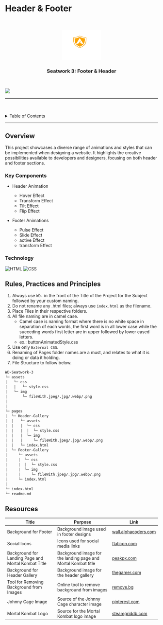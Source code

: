 # Header & Footer

<a name="readme-top"/>

<br/>

<br />
<div align="center">
  <a href="https://github.com/Armamentum/">
  <!-- Logo or Image -->
    <img src="./assets/img/Logo__1_-removebg-preview.png" alt="logo" width="130" height="100">
  </a>

  <h3 align="center">Seatwork 3: Footer & Header</h3>
</div>

<br />

![](https://visit-counter.vercel.app/counter.png?page=armamentum.github.io/WD-Seatwork-3/)

---

<br />
<br />

<details>
  <summary>Table of Contents</summary>
  <ol>
    <li>
      <a href="#overview">Overview</a>
      <ol>
        <li>
          <a href="#key-components">Key Components</a>
        </li>
        <li>
          <a href="#technology">Technology</a>
        </li>
      </ol>
    </li>
    <li>
      <a href="#rule,-practices-and-principles">Rules, Practices and Principles</a>
    </li>
    <li>
      <a href="#resources">Resources</a>
    </li>
  </ol>
</details>

---

## Overview 

This project showcases a diverse range of animations and styles that can be implemented when designing a website. It highlights the creative possibilities available to developers and designers, focusing on both header and footer sections.

### Key Components
- Header Animation
  - Hover Effect
  - Transform Effect
  - Tilt Effect
  - Flip Effect

- Footer Animations
  - Pulse Effect
  - Slide Effect
  - active Effect
  - transform Effect



### Technology
![HTML](https://img.shields.io/badge/HTML-E34F26?style=for-the-badge&logo=html5&logoColor=white)
![CSS](https://img.shields.io/badge/CSS-1572B6?style=for-the-badge&logo=css3&logoColor=white)

## Rules, Practices and Principles
1. Always use `WD-` in the front of the Title of the Project for the Subject followed by your custom naming.
2. Do not rename any .html files; always use `index.html` as the filename.
3. Place Files in their respective folders.
4. All file naming are in camel case.
   - Camel case is naming format where there is no white space in separation of each words, the first word is in all lower case while the succeding words first letter are in upper followed by lower cased letters.
   - ex.: buttonAnimatedStyle.css
5. Use only `External CSS`.
6. Renaming of Pages folder names are a must, and relates to what it is doing or data it holding.
7. File Structure to follow below.

```
WD-Seatwork-3
└─ assets
|   └─ css
|   |   └─ style.css
|   └─ img
|       └─ fileWith.jpeg/.jpg/.webp/.png
|
|
└─ pages
|  └─ Header-Gallery
|  |   └─ assets
|  |   |  └─ css
|  |   |  |  └─ style.css
|  |   |  └─ img
|  |   |     └─ fileWith.jpeg/.jpg/.webp/.png
|  |   └─ index.html
|  └─ Footer-Gallery
|     └─ assets
|     |  └─ css
|     |  |  └─ style.css
|     |  └─ img
|     |     └─ fileWith.jpeg/.jpg/.webp/.png
|     └─ index.html
|
└─ index.html
└─ readme.md
```

## Resources

| Title | Purpose | Link |
|-|-|-|
| Background for Footer | Background image used in footer designs | [wall.alphacoders.com](https://wall.alphacoders.com/wallpaper.php?i=1334948&w=1920&h=1080&type=crop) |
| Social Icons | Icons used for social media links | [flaticon.com](https://www.flaticon.com/) |
| Background for Landing Page and Mortal Kombat Title | Background image for the landing page and Mortal Kombat title | [peakpx.com](https://www.peakpx.com/) |
| Background for Header Gallery | Background image for the header gallery | [thegamer.com](https://www.thegamer.com/mortal-kombat-1-trailer-hints-set-in-present-day/) |
| Tool for Removing Background from Images | Online tool to remove background from images | [remove.bg](https://www.remove.bg/) |
| Johnny Cage Image | Source of the Johnny Cage character image | [pinterest.com](https://ph.pinterest.com/) |
| Mortal Kombat Logo | Source for the Mortal Kombat logo image | [steamgriddb.com](https://www.steamgriddb.com/logo/93580) |